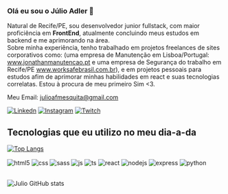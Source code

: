 ### Olá eu sou o Júlio Adler 👋
Natural de Recife/PE, sou desenvolvedor junior fullstack, com maior proficiência em <strong>FrontEnd</strong>, atualmente concluindo meus estudos em backend e me aprimorando na área.
</br>
Sobre minha experiência, tenho trabalhado em projetos freelances de sites corporativos como:
(uma empresa de Manutenção em Lisboa/Portugal: www.jonathanmanutencao.pt e uma empresa de Segurança do trabalho em Recife/PE www.worksafebrasil.com.br),
e em projetos pessoais para estudos afim de aprimorar minhas habilidades em react e suas tecnologias correlatas. Estou à procura de meu primeiro Sim <3.

Meu Email: julioafmesquita@gmail.com

[![Linkedn](https://img.shields.io/badge/LinkedIn-0077B5?style=for-the-badge&logo=linkedin&logoColor=white)](https://www.linkedin.com/in/j%C3%BAlio-adler-550811107/)
[![Instagram](https://img.shields.io/badge/Instagram-E4405F?style=for-the-badge&logo=instagram&logoColor=white)](https://www.instagram.com/julioadl/)
[![Twitch](https://img.shields.io/badge/Twitch-9146FF?style=for-the-badge&logo=twitch&logoColor=white)](https://www.twitch.tv/adleronn)

## Tecnologias que eu utilizo no meu dia-a-da
[![Top Langs](https://github-readme-stats.vercel.app/api/top-langs/?username=julioa-adl&layout=compact)](https://github.com/anuraghazra/github-readme-stats)

<div style="display: inline_block">
  <img align="center" alt="html5" src="https://img.shields.io/badge/HTML5-E34F26?style=for-the-badge&logo=html5&logoColor=white" />
  <img align="center" alt="css" src="https://img.shields.io/badge/CSS3-1572B6?style=for-the-badge&logo=css3&logoColor=white" />
  <img align="center" alt="sass" src="https://img.shields.io/badge/Sass-CC6699?style=for-the-badge&logo=sass&logoColor=white" />
  <img align="center" alt="js" src="https://img.shields.io/badge/JavaScript-F7DF1E?style=for-the-badge&logo=javascript&logoColor=black" />
  <img align="center" alt="ts" src="https://img.shields.io/badge/TypeScript-007ACC?style=for-the-badge&logo=typescript&logoColor=white" />
  <img align="center" alt="react" src="https://img.shields.io/badge/React-20232A?style=for-the-badge&logo=react&logoColor=61DAFB" />
  <img align="center" alt="nodejs" src="https://img.shields.io/badge/Node.js-43853D?style=for-the-badge&logo=node.js&logoColor=white" />
  <img align="center" alt="express" src="https://img.shields.io/badge/Express.js-404D59?style=for-the-badge" />
  <img align="center" alt="python" src="https://img.shields.io/badge/Python-14354C?style=for-the-badge&logo=python&logoColor=white" />
</div><br/>

![Julio GitHub stats](https://github-readme-stats.vercel.app/api?username=julioa-adl&show_icons=true&theme=radical)
<!-- <img alt="julio-Js" width="200" src="https://thumbs.gfycat.com/AngelicRelievedBronco-size_restricted.gif"> -->
<!-- <img alt="julio-Js" width="400" src="https://i.pinimg.com/originals/61/8c/c9/618cc9674dc60b1e2b3f66187edfaf6f.gif"> -->

<!-- Como me apaixonei por programação? sou preguiçoso ... mas não um preguiçoso qualquer. Odeio tarefas repetitivas, acredito num mundo onde as pessoas serão livres para criar ao invés de escravas de tarefas que podem ser simplesmente automatizadas, e é graças a isso que quero dedicar minha vida e evoluir meu (ainda singelo e talvez sempre singelo) conhecimento, curiosidade e criatividade.
## Este é o futuro que acredito! -->
